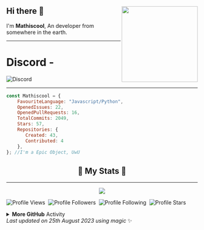 ## Hi there 👋 <img align="right" src="https://avatars.githubusercontent.com/u/82745607" width="200" />
I'm **Mathiscool**, An developer from somewhere in the earth. 
<hr>

# Discord - 
![Discord](https://discord.c99.nl/widget/theme-3/820142398935793685.png)
<hr>

```js
const Mathiscool = {
    FavouriteLanguage: "Javascript/Python",
    OpenedIssues: 22,
    OpenedPullRequests: 16,
    TotalCommits: 2049,
    Stars: 57,
    Repositories: {
       Created: 43,
       Contributed: 4
    },
}; //I'm a Epic Object, UwU
```

<h2 align="center"> 🚀 My Stats 🚀</h2>
<hr>
<div align="center"><img src="https://github-readme-streak-stats.herokuapp.com/?user=testbot-github&theme=tokyonight"></div>

![Profile Views](https://komarev.com/ghpvc/?username=testbot-github&color=blueviolet)&nbsp;&nbsp;![Profile Followers](https://img.shields.io/badge/Followers-8-blueviolet)&nbsp;&nbsp;![Profile Following](https://img.shields.io/badge/Following-14-blueviolet)&nbsp;&nbsp;![Profile Stars](https://img.shields.io/badge/Stars-57-blueviolet)

<!--START_SECTION:waka-->
<!--END_SECTION:waka-->

<details>
    <summary><b>More GitHub</b> Activity</summary>
    <img align="left" src="https://github-readme-stats.vercel.app/api?username=testbot-github&theme=tokyonight"><img align="right" src="https://github-readme-stats.vercel.app/api/top-langs/?username=testbot-github&theme=tokyonight&hide=batchfile">
    <img src="https://github-profile-trophy.vercel.app/?username=testbot-github&theme=dracula">
</details>
<!-- Last updated on Fri Aug 25 2023 05:07:18 GMT+0000 (Coordinated Universal Time) ;-;-->
<i>Last updated on 25th August 2023 using magic</i> ✨